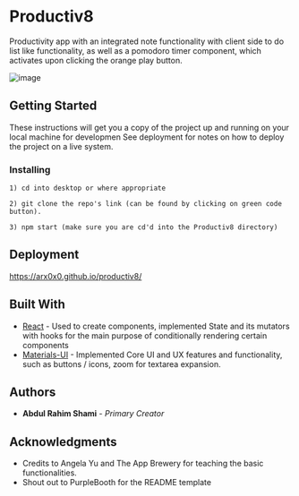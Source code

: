 # Productiv8

Productivity app with an integrated note functionality with client side to do list like functionality, as well as a pomodoro timer component, which activates upon clicking the orange play button.

![image](https://user-images.githubusercontent.com/93293461/191891566-41b67bfe-b705-499e-9bba-b14f08967855.png)

## Getting Started

These instructions will get you a copy of the project up and running on your local machine for developmen See deployment for notes on how to deploy the project on a live system.

### Installing
```
1) cd into desktop or where appropriate
```

```
2) git clone the repo's link (can be found by clicking on green code button).
```

```
3) npm start (make sure you are cd'd into the Productiv8 directory)
```

## Deployment

https://arx0x0.github.io/productiv8/

## Built With

* [React](https://reactjs.org/) - Used to create components, implemented State and its mutators with hooks for the main purpose of conditionally rendering certain components
* [Materials-UI](https://mui.com/) - Implemented Core UI and UX features and functionality, such as buttons / icons, zoom for textarea expansion.

## Authors

* **Abdul Rahim Shami** - *Primary Creator* 

## Acknowledgments

* Credits to Angela Yu and The App Brewery for teaching the basic functionalities. 
* Shout out to PurpleBooth for the README template
